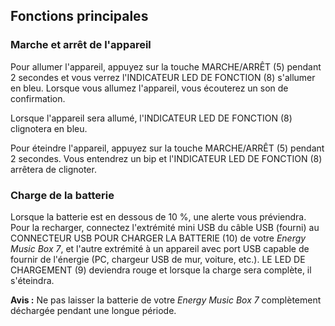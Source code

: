## Fonctions principales

### Marche et arrêt de l'appareil

Pour allumer l'appareil, appuyez sur la touche MARCHE/ARRÊT (5) pendant 2 secondes et vous verrez l'INDICATEUR LED DE FONCTION (8) s'allumer en bleu. Lorsque vous allumez l'appareil, vous écouterez un son de confirmation.

Lorsque l'appareil sera allumé, l'INDICATEUR LED DE FONCTION (8) clignotera en bleu.

Pour éteindre l'appareil, appuyez sur la touche MARCHE/ARRÊT (5) pendant 2 secondes. Vous entendrez un bip et l'INDICATEUR LED DE FONCTION (8) arrêtera de clignoter.

### Charge de la batterie
Lorsque la batterie est en dessous de 10 %, une alerte vous préviendra. Pour la recharger, connectez l'extrémité mini USB du câble USB (fourni) au CONNECTEUR USB POUR CHARGER LA BATTERIE (10) de votre *Energy Music Box 7*, et l'autre extrémité à un appareil avec port USB capable de fournir de l'énergie (PC, chargeur USB de mur, voiture, etc.). LE LED DE CHARGEMENT (9) deviendra rouge et lorsque la charge sera complète, il s'éteindra.

**Avis :** Ne pas laisser la batterie de votre *Energy Music Box 7* complètement déchargée pendant une longue période.
